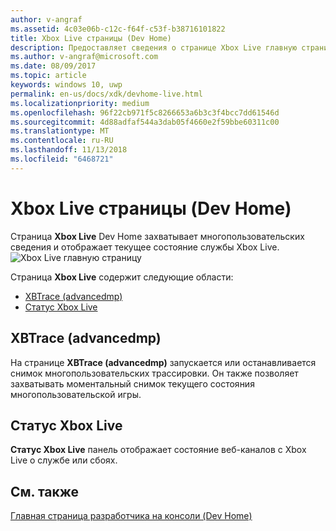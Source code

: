 ```yaml
---
author: v-angraf
ms.assetid: 4c03e06b-c12c-f64f-c53f-b38716101822
title: Xbox Live страницы (Dev Home)
description: Предоставляет сведения о странице Xbox Live главную страницу приложения для Xbox One.
ms.author: v-angraf@microsoft.com
ms.date: 08/09/2017
ms.topic: article
keywords: windows 10, uwp
permalink: en-us/docs/xdk/devhome-live.html
ms.localizationpriority: medium
ms.openlocfilehash: 96f22cb971f5c8266653a6b3c3f4bcc7dd61546d
ms.sourcegitcommit: 4d88adfaf544a3dab05f4660e2f59bbe60311c00
ms.translationtype: MT
ms.contentlocale: ru-RU
ms.lasthandoff: 11/13/2018
ms.locfileid: "6468721"
---
```

# <a name="xbox-live-page-dev-home"></a>Xbox Live страницы (Dev Home)
   
  
Страница **Xbox Live** Dev Home захватывает многопользовательских сведения и отображает текущее состояние службы Xbox Live.   
 ![Xbox Live главную страницу](images/devhome_live.png)   
  
Страница **Xbox Live** содержит следующие области:   
 
   *  [XBTrace (advancedmp)](#ID4EPB)  
   *  [Статус Xbox Live](#ID4E3B)  

 
<a id="ID4EPB"></a>

   

## <a name="xbtrace-advancedmp"></a>XBTrace (advancedmp)  
   
  
На странице **XBTrace (advancedmp)** запускается или останавливается снимок многопользовательских трассировки. Он также позволяет захватывать моментальный снимок текущего состояния многопользовательской игры.   
  
<a id="ID4E3B"></a>

   

## <a name="xbox-live-status"></a>Статус Xbox Live  
   
  
**Статус Xbox Live** панель отображает состояние веб-каналов с Xbox Live о службе или сбоях.   
  
<a id="ID4EPC"></a>

   

## <a name="see-also"></a>См. также  
 [Главная страница разработчика на консоли (Dev Home)](dev-home.md)

  